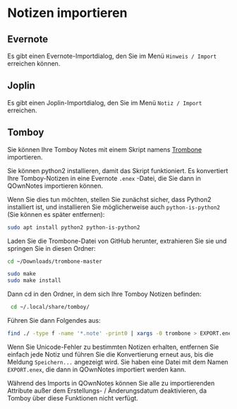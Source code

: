 # Notizen importieren

## Evernote

Es gibt einen Evernote-Importdialog, den Sie im Menü `Hinweis / Import` erreichen können.

## Joplin

Es gibt einen Joplin-Importdialog, den Sie im Menü `Notiz / Import` erreichen.

## Tomboy

Sie können Ihre Tomboy Notes mit einem Skript namens [Trombone](https://github.com/samba/trombone) importieren.

Sie können python2 installieren, damit das Skript funktioniert. Es konvertiert Ihre Tomboy-Notizen in eine Evernote ` .enex ` -Datei, die Sie dann in QOwnNotes importieren können.

Wenn Sie dies tun möchten, stellen Sie zunächst sicher, dass Python2 installiert ist, und installieren Sie möglicherweise auch `python-is-python2` (Sie können es später entfernen):

```bash
sudo apt install python2 python-is-python2
```

Laden Sie die Trombone-Datei von GitHub herunter, extrahieren Sie sie und springen Sie in diesen Ordner:

```bash
cd ~/Downloads/trombone-master

sudo make
sudo make install
```

Dann cd in den Ordner, in dem sich Ihre Tomboy Notizen befinden:

```bash
 cd ~/.local/share/tomboy/
```

Führen Sie dann Folgendes aus:

```bash
find ./ -type f -name '*.note' -print0 | xargs -0 trombone > EXPORT.enex
```

Wenn Sie Unicode-Fehler zu bestimmten Notizen erhalten, entfernen Sie einfach jede Notiz und führen Sie die Konvertierung erneut aus, bis die Meldung `Speichern...` angezeigt wird. Sie haben eine Datei mit dem Namen `EXPORT.enex`, die dann in QOwnNotes importiert werden kann.

Während des Imports in QOwnNotes können Sie alle zu importierenden Attribute außer dem Erstellungs- / Änderungsdatum deaktivieren, da Tomboy über diese Funktionen nicht verfügt.

